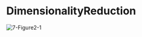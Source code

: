 # DimensionalityReduction


![7-Figure2-1](https://github.com/user-attachments/assets/6d4ac1ca-fc0a-47b9-ab43-a4e350fdced0)
